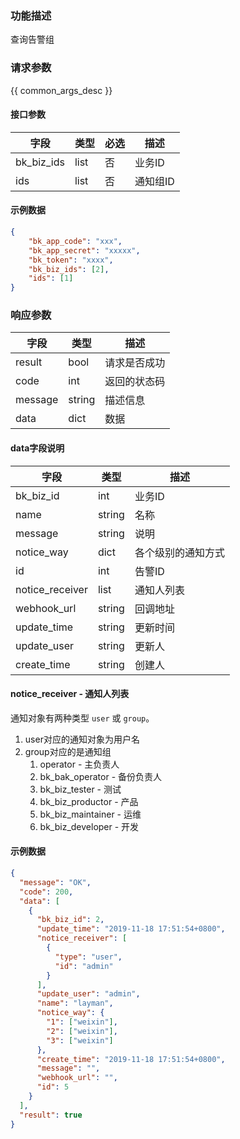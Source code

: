 ### 功能描述

查询告警组

### 请求参数

{{ common_args_desc }}

#### 接口参数

| 字段       | 类型 | 必选 | 描述     |
| ---------- | ---- | ---- | -------- |
| bk_biz_ids | list | 否   | 业务ID   |
| ids        | list | 否   | 通知组ID |

#### 示例数据

```json
{
    "bk_app_code": "xxx",
    "bk_app_secret": "xxxxx",
    "bk_token": "xxxx",
    "bk_biz_ids": [2],
    "ids": [1]
}
```

### 响应参数

| 字段    | 类型   | 描述         |
| ------- | ------ | ------------ |
| result  | bool   | 请求是否成功 |
| code    | int    | 返回的状态码 |
| message | string | 描述信息     |
| data    | dict   | 数据         |

####  data字段说明

| 字段            | 类型   | 描述               |
| --------------- | ------ | ------------------ |
| bk_biz_id       | int    | 业务ID             |
| name            | string | 名称               |
| message         | string | 说明               |
| notice_way      | dict   | 各个级别的通知方式   |
| id              | int    | 告警ID             |
| notice_receiver | list   | 通知人列表         |
| webhook_url | string | 回调地址 |
| update_time | string | 更新时间 |
| update_user | string | 更新人 |
| create_time | string | 创建人 |

#### notice_receiver - 通知人列表

通知对象有两种类型 `user` 或 `group`。

1. user对应的通知对象为用户名
2. group对应的是通知组
    1. operator - 主负责人
    2. bk_bak_operator - 备份负责人
    3. bk_biz_tester - 测试
    4. bk_biz_productor - 产品
    5. bk_biz_maintainer - 运维
    6. bk_biz_developer - 开发

#### 示例数据

```json
{
  "message": "OK",
  "code": 200,
  "data": [
    {
      "bk_biz_id": 2,
      "update_time": "2019-11-18 17:51:54+0800",
      "notice_receiver": [
        {
          "type": "user",
          "id": "admin"
        }
      ],
      "update_user": "admin",
      "name": "layman",
      "notice_way": {
        "1": ["weixin"],
        "2": ["weixin"],
        "3": ["weixin"]
      },
      "create_time": "2019-11-18 17:51:54+0800",
      "message": "",
      "webhook_url": "",
      "id": 5
    }
  ],
  "result": true
}
```

